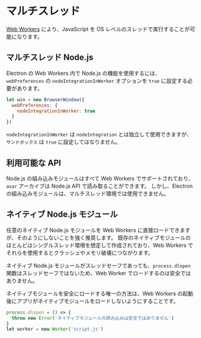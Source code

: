 # マルチスレッド

[Web Workers][web-workers] により、JavaScript を OS レベルのスレッドで実行することが可能になります。

## マルチスレッド Node.js

Electron の Web Workers 内で Node.js の機能を使用するには、`webPreferences` の `nodeIntegrationInWorker` オプションを `true` に設定する必要があります。

```javascript
let win = new BrowserWindow({
  webPreferences: {
    nodeIntegrationInWorker: true
  }
})
```

`nodeIntegrationInWorker` は `nodeIntegration` とは独立して使用できますが、`サンドボックス` は `true` に設定してはなりません。

## 利用可能な API

Node.js の組み込みモジュールはすべて Web Workers でサポートされており、`asar` アーカイブは Node.js API で読み取ることができます。 しかし、Electron の組み込みモジュールは、マルチスレッド環境では使用できません。

## ネイティブ Node.js モジュール

任意のネイティブ Node.js モジュールを Web Workers に直接ロードできますが、そのようにしないことを強く推奨します。 既存のネイティブモジュールのほとんどはシングルスレッド環境を想定して作成されており、Web Workers でそれらを使用するとクラッシュやメモリ破壊につながります。

ネイティブ Node.js モジュールがスレッドセーフであっても、`process.dlopen` 関数はスレッドセーフではないため、Web Worker でロードするのは安全ではありません。

ネイティブモジュールを安全にロードする唯一の方法は、Web Workers の起動後にアプリがネイティブモジュールをロードしないようにすることです。

```javascript
process.dlopen = () => {
  throw new Error('ネイティブモジュールの読み込みは安全ではありません')
}
let worker = new Worker('script.js')
```

[web-workers]: https://developer.mozilla.org/en/docs/Web/API/Web_Workers_API/Using_web_workers
